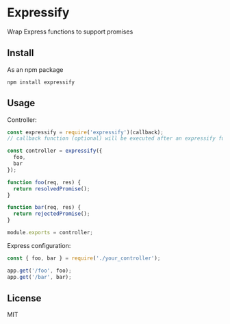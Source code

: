 # Expressify

Wrap Express functions to support promises

## Install

As an npm package

```
npm install expressify
```

## Usage

Controller:

```js
const expressify = require('expressify')(callback);
// callback function (optional) will be executed after an expressify function resolves

const controller = expressify({
  foo,
  bar
});

function foo(req, res) {
  return resolvedPromise();
}

function bar(req, res) {
  return rejectedPromise();
}

module.exports = controller;
```

Express configuration:

```js
const { foo, bar } = require('./your_controller');

app.get('/foo', foo);
app.get('/bar', bar);
```

## License

MIT
